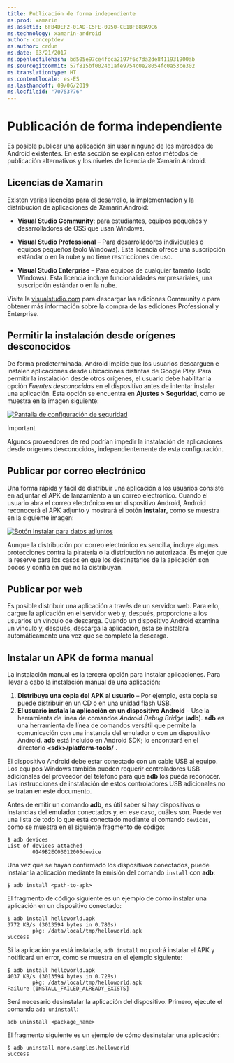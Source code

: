 ```yaml
---
title: Publicación de forma independiente
ms.prod: xamarin
ms.assetid: 6FB4DEF2-01AD-C5FE-0950-CE1BF088A9C6
ms.technology: xamarin-android
author: conceptdev
ms.author: crdun
ms.date: 03/21/2017
ms.openlocfilehash: bd505e97ce4fcca2197f6c7da2de8411931900ab
ms.sourcegitcommit: 57f815bf0024b1afe9754c0e28054fc0a53ce302
ms.translationtype: HT
ms.contentlocale: es-ES
ms.lasthandoff: 09/06/2019
ms.locfileid: "70753776"
---
```

# <a name="publishing-independently"></a>Publicación de forma independiente

Es posible publicar una aplicación sin usar ninguno de los mercados de Android existentes. En esta sección se explican estos métodos de publicación alternativos y los niveles de licencia de Xamarin.Android.

## <a name="xamarin-licensing"></a>Licencias de Xamarin

Existen varias licencias para el desarrollo, la implementación y la distribución de aplicaciones de Xamarin.Android:

- **Visual Studio Community**: para estudiantes, equipos pequeños y desarrolladores de OSS que usan Windows.

- **Visual Studio Professional** &ndash; Para desarrolladores individuales o equipos pequeños (solo Windows). Esta licencia ofrece una suscripción estándar o en la nube y no tiene restricciones de uso.

- **Visual Studio Enterprise** &ndash; Para equipos de cualquier tamaño (solo Windows). Esta licencia incluye funcionalidades empresariales, una suscripción estándar o en la nube.

Visite la [visualstudio.com](https://visualstudio.microsoft.com/xamarin/) para descargar las ediciones Community o para obtener más información sobre la compra de las ediciones Professional y Enterprise.

## <a name="allow-installation-from-unknown-sources"></a>Permitir la instalación desde orígenes desconocidos

De forma predeterminada, Android impide que los usuarios descarguen e instalen aplicaciones desde ubicaciones distintas de Google Play. Para permitir la instalación desde otros orígenes, el usuario debe habilitar la opción *Fuentes desconocidas* en el dispositivo antes de intentar instalar una aplicación. Esta opción se encuentra en **Ajustes > Seguridad**, como se muestra en la imagen siguiente:

[![Pantalla de configuración de seguridad](publishing-independently-images/settings.png)](publishing-independently-images/settings.png#lightbox)

> [!IMPORTANT]
> Algunos proveedores de red podrían impedir la instalación de aplicaciones desde orígenes desconocidos, independientemente de esta configuración.

## <a name="publishing-by-e-mail"></a>Publicar por correo electrónico

Una forma rápida y fácil de distribuir una aplicación a los usuarios consiste en adjuntar el APK de lanzamiento a un correo electrónico. Cuando el usuario abra el correo electrónico en un dispositivo Android, Android reconocerá el APK adjunto y mostrará el botón **Instalar**, como se muestra en la siguiente imagen:

[![Botón Instalar para datos adjuntos](publishing-independently-images/publishing-via-email.png)](publishing-independently-images/publishing-via-email.png#lightbox)

Aunque la distribución por correo electrónico es sencilla, incluye algunas protecciones contra la piratería o la distribución no autorizada. Es mejor que la reserve para los casos en que los destinatarios de la aplicación son pocos y confía en que no la distribuyan.

## <a name="publishing-by-web"></a>Publicar por web

Es posible distribuir una aplicación a través de un servidor web. Para ello, cargue la aplicación en el servidor web y, después, proporcione a los usuarios un vínculo de descarga. Cuando un dispositivo Android examina un vínculo y, después, descarga la aplicación, esta se instalará automáticamente una vez que se complete la descarga.

## <a name="manually-installing-an-apk"></a>Instalar un APK de forma manual

La instalación manual es la tercera opción para instalar aplicaciones. Para llevar a cabo la instalación manual de una aplicación:

1. **Distribuya una copia del APK al usuario** &ndash; Por ejemplo, esta copia se puede distribuir en un CD o en una unidad flash USB.
1. **El usuario instala la aplicación en un dispositivo Android** &ndash; Use la herramienta de línea de comandos *Android Debug Bridge* (**adb**). **adb** es una herramienta de línea de comandos versátil que permite la comunicación con una instancia del emulador o con un dispositivo Android. **adb** está incluido en Android SDK; lo encontrará en el directorio **\<sdk>/platform-tools/** .

El dispositivo Android debe estar conectado con un cable USB al equipo.
Los equipos Windows también pueden requerir controladores USB adicionales del proveedor del teléfono para que **adb** los pueda reconocer. Las instrucciones de instalación de estos controladores USB adicionales no se tratan en este documento.

Antes de emitir un comando **adb**, es útil saber si hay dispositivos o instancias del emulador conectados y, en ese caso, cuáles son. Puede ver una lista de todo lo que está conectado mediante el comando `devices`, como se muestra en el siguiente fragmento de código:

```shell
$ adb devices
List of devices attached
        0149B2EC03012005device
```

Una vez que se hayan confirmado los dispositivos conectados, puede instalar la aplicación mediante la emisión del comando `install` con **adb**:

```shell
$ adb install <path-to-apk>
```

El fragmento de código siguiente es un ejemplo de cómo instalar una aplicación en un dispositivo conectado:

```shell
$ adb install helloworld.apk
3772 KB/s (3013594 bytes in 0.780s)
        pkg: /data/local/tmp/helloworld.apk
Success
```

Si la aplicación ya está instalada, `adb install` no podrá instalar el APK y notificará un error, como se muestra en el ejemplo siguiente:

```shell
$ adb install helloworld.apk
4037 KB/s (3013594 bytes in 0.728s)
        pkg: /data/local/tmp/helloworld.apk
Failure [INSTALL_FAILED_ALREADY_EXISTS]
```

Será necesario desinstalar la aplicación del dispositivo. Primero, ejecute el comando `adb uninstall`:

```shell
adb uninstall <package_name>
```

El fragmento siguiente es un ejemplo de cómo desinstalar una aplicación:

```shell
$ adb uninstall mono.samples.helloworld
Success
```
